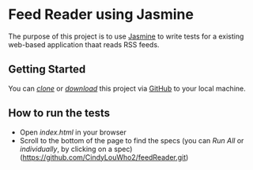 # Feed Reader using Jasmine

The purpose of this project is to use [Jasmine](http://jasmine.github.io/) to write tests for a existing web-based application thaat reads RSS feeds.  

## Getting Started
You can *[clone](https://github.com/CindyLouWho2/feedReader.git)* or *[download](https://github.com/CindyLouWho2/feedReader.git)* this project via [GitHub](https://github.com) to your local machine.

## How to run the tests
- Open _index.html_ in your browser
- Scroll to the bottom of the page to find the specs (you can _Run All_ or _individually_, by clicking on a spec)
(https://github.com/CindyLouWho2/feedReader.git)
